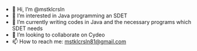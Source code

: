 - 👋 Hi, I’m @mstklcrsln
- 👀 I’m interested in Java programming an SDET
- 🌱 I’m currently writing codes in Java and the necessary programs which SDET needs
- 💞️ I’m looking to collaborate on Cydeo
- 📫 How to reach me: mstklcrsln81@gmail.com

<!---
mstklcrsln/mstklcrsln is a ✨ special ✨ repository because its `README.md` (this file) appears on your GitHub profile.
You can click the Preview link to take a look at your changes.
--->
